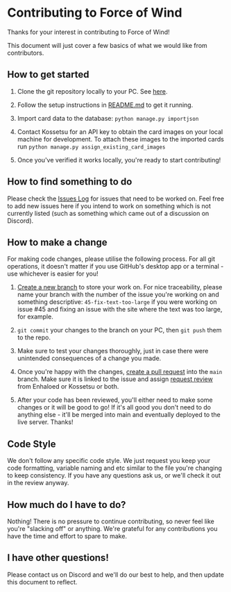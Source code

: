 # Contributing to Force of Wind

Thanks for your interest in contributing to Force of Wind!

This document will just cover a few basics of what we would like from contributors.

## How to get started

1. Clone the git repository locally to your PC. See [here](https://docs.github.com/en/repositories/creating-and-managing-repositories/cloning-a-repository).

2. Follow the setup instructions in [README.md](/README.md) to get it running.

3. Import card data to the database:
`python manage.py importjson`

4. Contact Kossetsu for an API key to obtain the card images on your local machine for development. To attach these images to the imported cards run
`python manage.py assign_existing_card_images`

5. Once you've verified it works locally, you're ready to start contributing!

## How to find something to do

Please check the [Issues Log](https://github.com/Enhaloed/fowsim/issues) for issues that need to be worked on. Feel free to add new issues here if you intend to work on something which is not currently listed (such as something which came out of a discussion on Discord).

## How to make a change

For making code changes, please utilise the following process. For all git operations, it doesn't matter if you use GitHub's desktop app or a terminal - use whichever is easier for you!

1. [Create a new branch](https://docs.github.com/en/issues/tracking-your-work-with-issues/creating-a-branch-for-an-issue) to store your work on. For nice traceability, please name your branch with the number of the issue you're working on and something descriptive: `45-fix-text-too-large` if you were working on issue #45 and fixing an issue with the site where the text was too large, for example.

2. `git commit` your changes to the branch on your PC, then `git push` them to the repo.

3. Make sure to test your changes thoroughly, just in case there were unintended consequences of a change you made.

4. Once you're happy with the changes, [create a pull request](https://docs.github.com/en/pull-requests/collaborating-with-pull-requests/proposing-changes-to-your-work-with-pull-requests/creating-a-pull-request) into the `main` branch. Make sure it is linked to the issue and assign [request review](https://docs.github.com/en/pull-requests/collaborating-with-pull-requests/proposing-changes-to-your-work-with-pull-requests/requesting-a-pull-request-review) from Enhaloed or Kossetsu or both.

5. After your code has been reviewed, you'll either need to make some changes or it will be good to go! If it's all good you don't need to do anything else - it'll be merged into main and eventually deployed to the live server. Thanks!

## Code Style

We don't follow any specific code style. We just request you keep your code formatting, variable naming and etc similar to the file you're changing to keep consistency. If you have any questions ask us, or we'll check it out in the review anyway.

## How much do I have to do?

Nothing! There is no pressure to continue contributing, so never feel like you're "slacking off" or anything. We're grateful for any contributions you have the time and effort to spare to make.

## I have other questions!

Please contact us on Discord and we'll do our best to help, and then update this document to reflect.